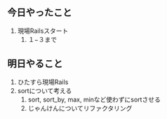 ## 今日やったこと

1. 現場Railsスタート
   1. １−３まで

## 明日やること

1. ひたすら現場Rails
2. sortについて考える
   1. sort, sort_by, max, minなど使わずにsortさせる
   2. じゃんけんについてリファクタリング